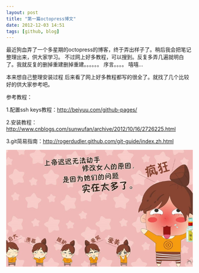 ```yaml
---
layout: post
title: "第一篇octopress博文"
date: 2012-12-03 14:51
tags: [github, blog]
---
```

  最近狗血弄了一个多星期的octopress的博客，终于弄出样子了。稍后我会把笔记整理出来，供大家学习。
  不过网上好多教程，可以搜到。反复多弄几遍就明白了。我就反复的删掉重建删掉重建。。。。。。
  序言。。。。 嘻嘻…

  <!-- more -->

  本来想自己整理安装过程 后来看了网上好多教程都写的很全了。就找了几个比较好的供大家参考吧。

  参考教程：

   1.配置ssh keys教程：<a href="http://beiyuu.com/github-pages/"  target="_blank">http://beiyuu.com/github-pages/</a>

   2.安装教程：<a href="http://www.cnblogs.com/sunwufan/archive/2012/10/16/2726225.html"  target="_blank">http://www.cnblogs.com/sunwufan/archive/2012/10/16/2726225.html</a>

   3.git简易指南：<a href="http://rogerdudler.github.com/git-guide/index.zh.html"  target="_blank">http://rogerdudler.github.com/git-guide/index.zh.html</a>

   ![Crepe](/images/fun/1.jpg)